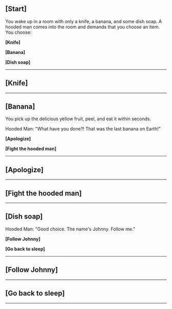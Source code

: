 ## [Start]
You wake up in a room with only a knife, a banana, and some dish soap. A hooded man comes into the room and demands that you choose an item. You choose:

**[Knife]**

**[Banana]**

**[Dish soap]**

---

## [Knife]


---

## [Banana]
You pick up the delicious yellow fruit, peel, and eat it within seconds.

Hooded Man: "What have you done?! That was the last banana on Earth!"

**[Apologize]**

**[Fight the hooded man]**

---

## [Apologize]


---

## [Fight the hooded man]


---

## [Dish soap]
Hooded Man: "Good choice. The name's Johnny. Follow me."

**[Follow Johnny]**

**[Go back to sleep]**

---

## [Follow Johnny]


---

## [Go back to sleep]


---